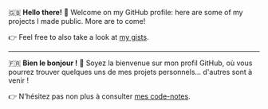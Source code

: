 🇬🇧 **Hello there!** 👋 Welcome on my GitHub profile: here are some of my projects I made public. More are to come!

👉 Feel free to also take a look at [my gists](https://gist.github.com/tayflo).

---

🇫🇷 **Bien le bonjour !** 👋 Soyez la bienvenue sur mon profil GitHub, où vous pourrez trouver quelques uns de mes projets personnels... d'autres sont à venir !

👉 N'hésitez pas non plus à consulter [mes code-notes](https://gist.github.com/tayflo).

<!--
**Tayflo/tayflo** is a ✨ _special_ ✨ repository because its `README.md` (this file) appears on your GitHub profile.

Here are some ideas to get you started:

- 🔭 I’m currently working on ...
- 🌱 I’m currently learning ...
- 👯 I’m looking to collaborate on ...
- 🤔 I’m looking for help with ...
- 💬 Ask me about ...
- 📫 How to reach me: ...
- 😄 Pronouns: ...
- ⚡ Fun fact: ...
-->
